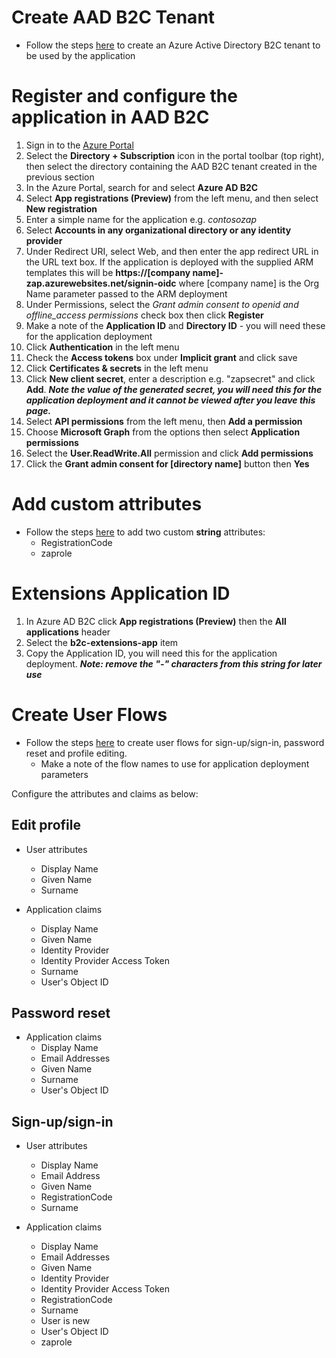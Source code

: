 # Create AAD B2C Tenant

* Follow the steps [here](https://docs.microsoft.com/en-us/azure/active-directory-b2c/tutorial-create-tenant) to create an Azure Active Directory B2C tenant to be used by the application

# Register and configure the application in AAD B2C

1. Sign in to the [Azure Portal](https://portal.azure.com/)
1. Select the **Directory + Subscription** icon in the portal toolbar (top right), then select the directory containing the AAD B2C tenant created in the previous section
1. In the Azure Portal, search for and select **Azure AD B2C** 
1. Select **App registrations (Preview)** from the left menu, and then select **New registration**
1. Enter a simple name for the application e.g. *contosozap*
1. Select **Accounts in any organizational directory or any identity provider**
1. Under Redirect URI, select Web, and then enter the app redirect URL in the URL text box.  If the application is deployed with the supplied ARM templates this will be **https://[company name]-zap.azurewebsites.net/signin-oidc** where [company name] is the Org Name parameter passed to the ARM deployment 
1. Under Permissions, select the *Grant admin consent to openid and offline_access permissions* check box then click **Register**
1. Make a note of the **Application ID** and **Directory ID** - you will need these for the application deployment
1. Click **Authentication** in the left menu
1. Check the **Access tokens** box under **Implicit grant** and click save
1. Click **Certificates & secrets** in the left menu
1. Click **New client secret**, enter a description e.g. "zapsecret" and click **Add**. ***Note the value of the generated secret, you will need this for the application deployment and it cannot be viewed after you leave this page.***
1. Select **API permissions** from the left menu, then **Add a permission**
1. Choose **Microsoft Graph** from the options then select **Application permissions**
1. Select the **User.ReadWrite.All** permission and click **Add permissions**
1. Click the **Grant admin consent for [directory name]** button then **Yes**

# Add custom attributes
* Follow the steps [here](https://docs.microsoft.com/en-us/azure/active-directory-b2c/user-flow-custom-attributes) to add two custom **string** attributes:
  * RegistrationCode
  * zaprole

# Extensions Application ID

1. In Azure AD B2C click **App registrations (Preview)** then the **All applications** header
1. Select the **b2c-extensions-app** item
1. Copy the Application ID, you will need this for the application deployment. ***Note: remove the "-" characters from this string for later use***

# Create User Flows

* Follow the steps [here](https://docs.microsoft.com/en-us/azure/active-directory-b2c/tutorial-create-user-flows) to create user flows for sign-up/sign-in, password reset and profile editing.
  * Make a note of the flow names to use for application deployment parameters

Configure the attributes and claims as below:

## Edit profile

* User attributes
  * Display Name
  * Given Name
  * Surname

* Application claims
  * Display Name
  * Given Name
  * Identity Provider
  * Identity Provider Access Token
  * Surname
  * User's Object ID

## Password reset

* Application claims
  * Display Name
  * Email Addresses
  * Given Name
  * Surname
  * User's Object ID

## Sign-up/sign-in

* User attributes
  * Display Name
  * Email Address
  * Given Name
  * RegistrationCode
  * Surname

* Application claims
  * Display Name
  * Email Addresses
  * Given Name
  * Identity Provider
  * Identity Provider Access Token
  * RegistrationCode
  * Surname
  * User is new
  * User's Object ID
  * zaprole



